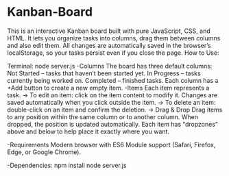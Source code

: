 # Kanban-Board
This is an interactive Kanban board built with pure JavaScript, CSS, and HTML. It lets you organize tasks into columns, drag them between columns and also edit them. All changes are automatically saved in the browser’s localStorage, so your tasks persist even if you close the page.
How to Use:

Terminal: node server.js
-Columns
The board has three default columns:
    Not Started – tasks that haven’t been started yet.
    In Progress – tasks currently being worked on.
    Completed – finished tasks.
Each column has a +Add button to create a new empty item.
-Items
Each item represents a task.
-> To edit an item: click on the item content to modify it.
Changes are saved automatically when you click outside the item.
-> To delete an item: double-click on an item and confirm the deletion.
-> Drag & Drop
Drag items to any position within the same column or to another column.
When dropped, the position is updated automatically.
Each item has “dropzones” above and below to help place it exactly where you want.


-Requirements
Modern browser with ES6 Module support (Safari, Firefox, Edge, or Google Chrome).

-Dependencies: 
npm install
node server.js
